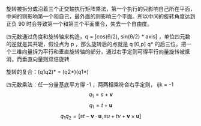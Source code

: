 
旋转被拆分成沿着三个正交轴执行矩阵乘法，第一个执行的只影响自己所在平面，中间的则影响第一个和自己，最外面的则影响三个平面。所以中间的旋转角度达到正负 90 时会导致第一个和第三个平面重合，失去一个自由度。



四元数通过角度和旋转轴来构造，q = [cos(θ/2), sin(θ/2) * axis] ，单位四元数的逆就是其共轭，假设点为 p ，那么旋转后的点就是 q [0,p] q* 的后三位。把一个三维向量拆为平行和垂直旋转轴的部分，通过右手定则可得平行向量旋转被抵消，而垂直向量则双倍旋转

旋转的复合：(q1q2)* = (q2*)(q1*)

四元数乘法：任一分量基底平方得 -1 ，两两相乘符合右手定则， ijk = -1
$$
q_1= s + \mathbf{v} $$
$$
q_1= t + \mathbf{u}
$$
$$
q_1 q_2 = [st - \mathbf{v} \cdot \mathbf{u}, \, su + tv + \mathbf{v} \times \mathbf{u}]$$